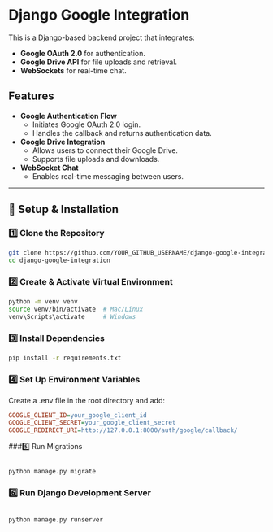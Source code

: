 # Django Google Integration

This is a Django-based backend project that integrates:
- **Google OAuth 2.0** for authentication.
- **Google Drive API** for file uploads and retrieval.
- **WebSockets** for real-time chat.

## Features
- **Google Authentication Flow**
  - Initiates Google OAuth 2.0 login.
  - Handles the callback and returns authentication data.
- **Google Drive Integration**
  - Allows users to connect their Google Drive.
  - Supports file uploads and downloads.
- **WebSocket Chat**
  - Enables real-time messaging between users.

---

## 🔧 Setup & Installation

### 1️⃣ Clone the Repository
```sh
git clone https://github.com/YOUR_GITHUB_USERNAME/django-google-integration.git
cd django-google-integration
```
### 2️⃣ Create & Activate Virtual Environment
```sh
python -m venv venv
source venv/bin/activate  # Mac/Linux
venv\Scripts\activate     # Windows
```


### 3️⃣ Install Dependencies
```sh
pip install -r requirements.txt
```
### 4️⃣ Set Up Environment Variables
Create a .env file in the root directory and add:

```ini
GOOGLE_CLIENT_ID=your_google_client_id
GOOGLE_CLIENT_SECRET=your_google_client_secret
GOOGLE_REDIRECT_URI=http://127.0.0.1:8000/auth/google/callback/
```
###5️⃣ Run Migrations
```sh

python manage.py migrate
```
### 6️⃣ Run Django Development Server
```sh

python manage.py runserver
```
